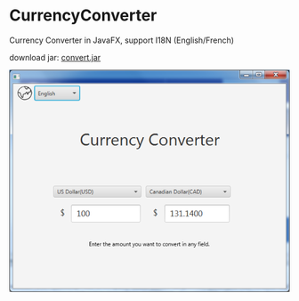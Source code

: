 # CurrencyConverter
Currency Converter in JavaFX, support I18N (English/French)

download jar: [convert.jar](https://github.com/sysbender/CurrencyConverter/blob/master/convert.jar)


![](1.png)
